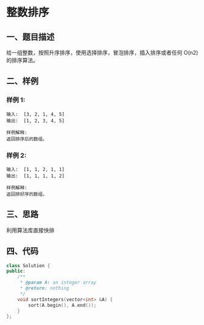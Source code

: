 # 整数排序
## 一、题目描述
给一组整数，按照升序排序，使用选择排序，冒泡排序，插入排序或者任何 O(n2) 的排序算法。

## 二、样例
### 样例  1:
	输入:  [3, 2, 1, 4, 5]
	输出:  [1, 2, 3, 4, 5]
	
	样例解释: 
	返回排序后的数组。

### 样例 2:
	输入:  [1, 1, 2, 1, 1]
	输出:  [1, 1, 1, 1, 2]
	
	样例解释: 
	返回排好序的数组。

## 三、思路
利用算法库直接快排
## 四、代码
```cpp
class Solution {
public:
    /**
     * @param A: an integer array
     * @return: nothing
     */
    void sortIntegers(vector<int> &A) {
        sort(A.begin(), A.end());
    }
};
```